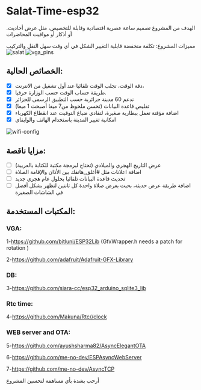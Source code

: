 # Salat-Time-esp32
.الهدف من المشروع تصميم ساعة عصرية اقتصادية وقابلة للتخصيص، مثل عرض أحاديث أو أذكار أو مواقيت المحاضرات

مميزات المشروع:
تكلفة منخفضة
قابلية التغيير الشكل في أي وقت
سهل النقل والتركيب
![salat](https://raw.githubusercontent.com/ens4dz/Salat-Time-esp32/master/salat_art.jpg)
![vga_pins](https://raw.githubusercontent.com/ens4dz/Salat-Time-esp32/master/vga_pins.jpg)

## الخصائص الحالية:
- [x] دقة الوقت، تجلب الوقت تلقائيا عند أول تشغيل من الانترنت، 
- [x] طريقة حساب الوقت حسب الوزارة حرفيا.
- [x] تدعم 60 مدينة جزائرية حسب التطبيق الرسمي للجزائر
- [x] تقليص قاعدة البيانات (تحسن ملحوظ من7 ميغا أصبحت 1 ميغا)
- [x] اضافة مؤقتة تعمل ببطارية صغيرة، لتفادي ضياع التوقيت عند انقطاع الكهرباء 
- [x] امكانية تغيير المدينة باستخدام الهاتف والوايفاي

![wifi-config](https://raw.githubusercontent.com/ens4dz/Salat-Time-esp32/master/Screenshot_2020-07-16-12-28-24-966_com.android.chrome.jpg)



## مزايا ناقصة:
- [ ] عرض التاريخ الهجري والميلادي (تحتاج لبرمجة مكتبة للكتابة بالعربية)
- [ ] اضافة اعلانات مثل #أغلق_هاتفك بين الأذان والإقامة الصلاة
- [ ] تحديث قاعدة البيانات تلقائيا بحلول عام هجري جديد
- [ ] اضافة طريقة عرض حديثة، بحيث يعرض صلاة واحدة كل ثانتين لتظهر بشكل أفضل في الشاشات الصغيرة

## المكتبات المستخدمة:

### VGA:
1-https://github.com/bitluni/ESP32Lib 
(GfxWrapper.h needs a patch for rotation )

2-https://github.com/adafruit/Adafruit-GFX-Library


### DB:

3-https://github.com/siara-cc/esp32_arduino_sqlite3_lib


### Rtc time:

4-https://github.com/Makuna/Rtc//clock 


### WEB server and OTA:

5-https://github.com/ayushsharma82/AsyncElegantOTA

6-https://github.com/me-no-dev/ESPAsyncWebServer

7-https://github.com/me-no-dev/AsyncTCP

أرحب بشدة بأي مساهمة لتحسين المشروع
